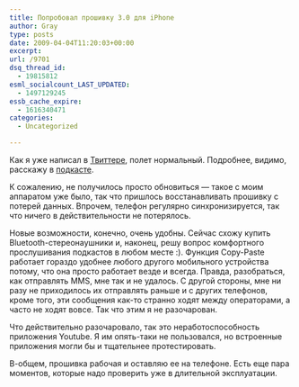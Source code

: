 ```yaml
---
title: Попробовал прошивку 3.0 для iPhone
author: Gray
type: posts
date: 2009-04-04T11:20:03+00:00
excerpt:
url: /9701
dsq_thread_id:
  - 19815812
esml_socialcount_LAST_UPDATED:
  - 1497129245
essb_cache_expire:
  - 1616340471
categories:
  - Uncategorized

---
```








Как я уже написал в <a href="http://twitter.com/gray_ru" target="_blank">Твиттере</a>, полет нормальный. Подробнее, видимо, расскажу в <a href="http://www.it-thoughts.ru/" target="_blank">подкасте</a>.

К сожалению, не получилось просто обновиться &#8212; такое с моим аппаратом уже было, так что пришлось восстанавливать прошивку с потерей данных. Впрочем, телефон регулярно синхронизируется, так что ничего в действительности не потерялось.

Новые возможности, конечно, очень удобны. Сейчас схожу купить Bluetooth-стереонаушники и, наконец, решу вопрос комфортного прослушивания подкастов в любом месте :). Функция Copy-Paste работает гораздо удобнее любого другого мобильного устройства потому, что она просто работает везде и всегда. Правда, разобраться, как отправлять MMS, мне так и не удалось. С другой стороны, мне ни разу не приходилось их отправлять раньше и с других телефонов, кроме того, эти сообщения как-то странно ходят между операторами, а часто не ходят вовсе. Так что этим я не разочарован.

Что действительно разочаровало, так это неработоспособность приложения Youtube. Я им опять-таки не пользовался, но встроенные приложения могли бы и тщательнее протестировать.

В-общем, прошивка рабочая и оставляю ее на телефоне. Есть еще пара моментов, которые надо проверить уже в длительной эксплуатации.
